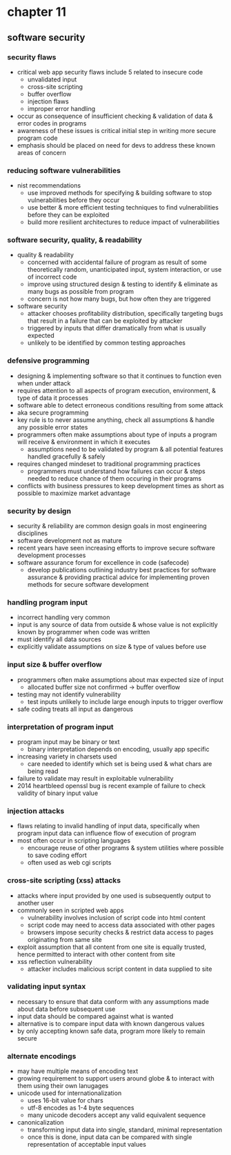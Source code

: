 # chapter 11

## software security

### security flaws

- critical web app security flaws include 5 related to insecure code
  - unvalidated input
  - cross-site scripting
  - buffer overflow
  - injection flaws
  - improper error handling
- occur as consequence of insufficient checking & validation of data & error codes in programs
- awareness of these issues is critical initial step in writing more secure program code
- emphasis should be placed on need for devs to address these known areas of concern

### reducing software vulnerabilities

- nist recommendations
  - use improved methods for specifying & building software to stop vulnerabilities before they occur
  - use better & more efficient testing techniques to find vulnerabilities before they can be exploited
  - build more resilient architectures to reduce impact of vulnerabilities

### software security, quality, & readability

- quality & readability
  - concerned with accidental failure of program as result of some theoretically random, unanticipated input, system interaction, or use of incorrect code
  - improve using structured design & testing to identify & eliminate as many bugs as possible from program
  - concern is not how many bugs, but how often they are triggered
- software security
  - attacker chooses profitability distribution, specifically targeting bugs that result in a failure that can be exploited by attacker
  - triggered by inputs that differ dramatically from what is usually expected
  - unlikely to be identified by common testing approaches

### defensive programming

- designing & implementing software so that it continues to function even when under attack
- requires attention to all aspects of program execution, environment, & type of data it processes
- software able to detect erroneous conditions resulting from some attack
- aka secure programming
- key rule is to never assume anything, check all assumptions & handle any possible error states
- programmers often make assumptions about type of inputs a program will receive & environment in which it executes
  - assumptions need to be validated by program & all potential features handled gracefully & safely
- requires changed mindeset to traditional programming practices
  - programmers must understand how failures can occur & steps needed to reduce chance of them occuring in their programs
- conflicts with business pressures to keep development times as short as possible to maximize market advantage

### security by design

- security & reliability are common design goals in most engineering disciplines
- software development not as mature
- recent years have seen increasing efforts to improve secure software development processes
- software assurance forum for excellence in code (safecode)
  - develop publications outlining industry best practices for software assurance & providing practical advice for implementing proven methods for secure software development

### handling program input

- incorrect handling very common
- input is any source of data from outside & whose value is not explicitly known by programmer when code was written
- must identify all data sources
- explicitly validate assumptions on size & type of values before use

### input size & buffer overflow

- programmers often make assumptions about max expected size of input
  - allocated buffer size not confirmed -> buffer overflow
- testing may not identify vulnerability
  - test inputs unlikely to include large enough inputs to trigger overflow
- safe coding treats all input as dangerous

### interpretation of program input

- program input may be binary or text
  - binary interpretation depends on encoding, usually app specific
- increasing variety in charsets used
  - care needed to identify which set is being used & what chars are being read
- failure to validate may result in exploitable vulnerability
- 2014 heartbleed openssl bug is recent example of failure to check validity of binary input value

### injection attacks

- flaws relating to invalid handling of input data, specifically when program input data can influence flow of execution of program
- most often occur in scripting languages
  - encourage reuse of other programs & system utilities where possible to save coding effort
  - often used as web cgi scripts

### cross-site scripting (xss) attacks

- attacks where input provided by one used is subsequently output to another user
- commonly seen in scripted web apps
  - vulnerability involves inclusion of script code into html content
  - script code may need to access data associated with other pages
  - browsers impose security checks & restrict data access to pages originating from same site
- exploit assumption that all content from one site is equally trusted, hence permitted to interact with other content from site
- xss reflection vulnerability
  - attacker includes malicious script content in data supplied to site

### validating input syntax

- necessary to ensure that data conform with any assumptions made about data before subsequent use
- input data should be compared against what is wanted
- alternative is to compare input data with known dangerous values
- by only accepting known safe data, program more likely to remain secure

### alternate encodings

- may have multiple means of encoding text
- growing requirement to support users around globe & to interact with them using their own lanugages
- unicode used for internationalization
  - uses 16-bit value for chars
  - utf-8 encodes as 1-4 byte sequences
  - many unicode decoders accept any valid equivalent sequence
- canonicalization
  - transforming input data into single, standard, minimal representation
  - once this is done, input data can be compared with single representation of acceptable input values
